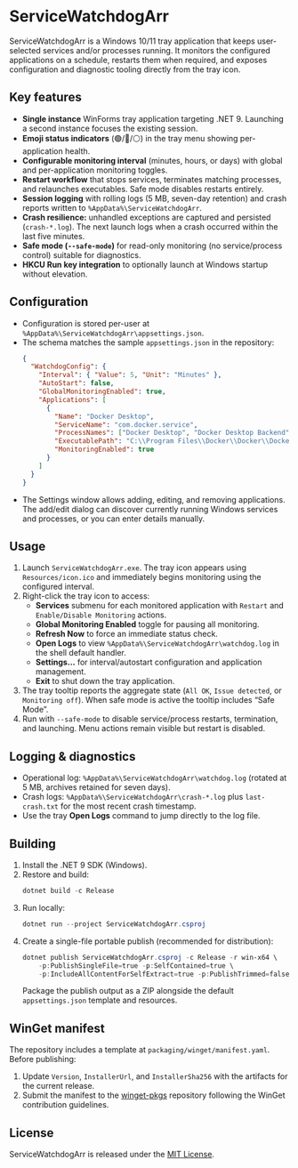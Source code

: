 # ServiceWatchdogArr

ServiceWatchdogArr is a Windows 10/11 tray application that keeps user-selected services and/or processes running. It monitors the configured applications on a schedule, restarts them when required, and exposes configuration and diagnostic tooling directly from the tray icon.

## Key features

- **Single instance** WinForms tray application targeting .NET 9. Launching a second instance focuses the existing session.
- **Emoji status indicators** (🟢/🔴/⚪) in the tray menu showing per-application health.
- **Configurable monitoring interval** (minutes, hours, or days) with global and per-application monitoring toggles.
- **Restart workflow** that stops services, terminates matching processes, and relaunches executables. Safe mode disables restarts entirely.
- **Session logging** with rolling logs (5 MB, seven-day retention) and crash reports written to `%AppData%\ServiceWatchdogArr`.
- **Crash resilience:** unhandled exceptions are captured and persisted (`crash-*.log`). The next launch logs when a crash occurred within the last five minutes.
- **Safe mode (`--safe-mode`)** for read-only monitoring (no service/process control) suitable for diagnostics.
- **HKCU Run key integration** to optionally launch at Windows startup without elevation.

## Configuration

- Configuration is stored per-user at `%AppData%\ServiceWatchdogArr\appsettings.json`.
- The schema matches the sample `appsettings.json` in the repository:
  ```json
  {
    "WatchdogConfig": {
      "Interval": { "Value": 5, "Unit": "Minutes" },
      "AutoStart": false,
      "GlobalMonitoringEnabled": true,
      "Applications": [
        {
          "Name": "Docker Desktop",
          "ServiceName": "com.docker.service",
          "ProcessNames": ["Docker Desktop", "Docker Desktop Backend"],
          "ExecutablePath": "C:\\Program Files\\Docker\\Docker\\Docker Desktop.exe",
          "MonitoringEnabled": true
        }
      ]
    }
  }
  ```
- The Settings window allows adding, editing, and removing applications. The add/edit dialog can discover currently running Windows services and processes, or you can enter details manually.

## Usage

1. Launch `ServiceWatchdogArr.exe`. The tray icon appears using `Resources/icon.ico` and immediately begins monitoring using the configured interval.
2. Right-click the tray icon to access:
   - **Services** submenu for each monitored application with `Restart` and `Enable/Disable Monitoring` actions.
   - **Global Monitoring Enabled** toggle for pausing all monitoring.
   - **Refresh Now** to force an immediate status check.
   - **Open Logs** to view `%AppData%\ServiceWatchdogArr\watchdog.log` in the shell default handler.
   - **Settings…** for interval/autostart configuration and application management.
   - **Exit** to shut down the tray application.
3. The tray tooltip reports the aggregate state (`All OK`, `Issue detected`, or `Monitoring off`). When safe mode is active the tooltip includes “Safe Mode”.
4. Run with `--safe-mode` to disable service/process restarts, termination, and launching. Menu actions remain visible but restart is disabled.

## Logging & diagnostics

- Operational log: `%AppData%\ServiceWatchdogArr\watchdog.log` (rotated at 5 MB, archives retained for seven days).
- Crash logs: `%AppData%\ServiceWatchdogArr\crash-*.log` plus `last-crash.txt` for the most recent crash timestamp.
- Use the tray **Open Logs** command to jump directly to the log file.

## Building

1. Install the .NET 9 SDK (Windows).
2. Restore and build:
   ```powershell
   dotnet build -c Release
   ```
3. Run locally:
   ```powershell
   dotnet run --project ServiceWatchdogArr.csproj
   ```
4. Create a single-file portable publish (recommended for distribution):
   ```powershell
   dotnet publish ServiceWatchdogArr.csproj -c Release -r win-x64 \
       -p:PublishSingleFile=true -p:SelfContained=true \
       -p:IncludeAllContentForSelfExtract=true -p:PublishTrimmed=false
   ```
   Package the publish output as a ZIP alongside the default `appsettings.json` template and resources.

## WinGet manifest

The repository includes a template at `packaging/winget/manifest.yaml`. Before publishing:

1. Update `Version`, `InstallerUrl`, and `InstallerSha256` with the artifacts for the current release.
2. Submit the manifest to the [winget-pkgs](https://github.com/microsoft/winget-pkgs) repository following the WinGet contribution guidelines.

## License

ServiceWatchdogArr is released under the [MIT License](LICENSE).
